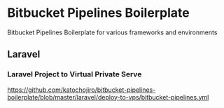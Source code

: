 # Bitbucket Pipelines Boilerplate
Bitbucket Pipelines Boilerplate for various frameworks and environments

## Laravel
### Laravel Project to Virtual Private Serve
https://github.com/katochojiro/bitbucket-pipelines-boilerplate/blob/master/laravel/deploy-to-vps/bitbucket-pipelines.yml
